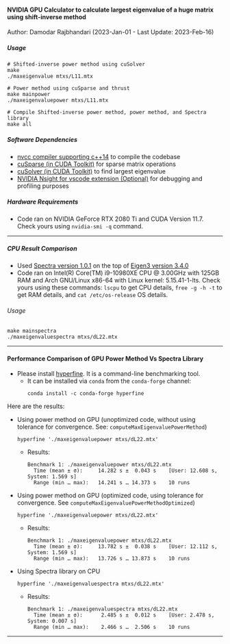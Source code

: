 #### NVIDIA GPU Calculator to calculate largest eigenvalue of a huge matrix using shift-inverse method
Author: Damodar Rajbhandari (2023-Jan-01 - Last Update: 2023-Feb-16)

##### Usage
````
# Shifted-inverse power method using cuSolver
make
./maxeigenvalue mtxs/L11.mtx

# Power method using cuSparse and thrust
make mainpower
./maxeigenvaluepower mtxs/L11.mtx

# Compile Shifted-inverse power method, power method, and Spectra library
make all
````

##### Software Dependencies
- [nvcc compiler supporting c++14](https://docs.nvidia.com/cuda/cuda-compiler-driver-nvcc/index.html) to compile the codebase
- [cuSparse (in CUDA Toolkit)](https://docs.nvidia.com/cuda/cusparse/index.html) for sparse matrix operations
- [cuSolver (in CUDA Toolkit)](https://docs.nvidia.com/cuda/cusolver/index.html) to find largest eigenvalue
- [NVIDIA Nsight for vscode extension (Optional)](https://developer.nvidia.com/nsight-visual-studio-code-edition) for debugging and profiling purposes

##### Hardware Requirements
- Code ran on NVIDIA GeForce RTX 2080 Ti and CUDA Version 11.7. Check yours using `nvidia-smi -q` command.

----

##### CPU Result Comparison
- Used [Spectra version 1.0.1](https://spectralib.org) on the top of [Eigen3 version 3.4.0](https://eigen.tuxfamily.org/index.php?title=Main_Page)
- Code ran on Intel(R) Core(TM) i9-10980XE CPU @ 3.00GHz with 125GB RAM and Arch GNU/Linux x86-64 with Linux kernel: 5.15.41-1-lts. Check yours using these commands: `lscpu` to get CPU details, `free -g -h -t` to get RAM details, and `cat /etc/os-release` OS details.

###### Usage
````
make mainspectra
./maxeigenvaluespectra mtxs/dL22.mtx
````

-----

#### Performance Comparison of GPU Power Method Vs Spectra Library
- Please install [hyperfine](https://github.com/sharkdp/hyperfine). It is a command-line benchmarking tool.
  - It can be installed via `conda` from the `conda-forge` channel:
    ````
    conda install -c conda-forge hyperfine
    ````

Here are the results:
- Using power method on GPU (unoptimized code, without using tolerance for convergence. See:  `computeMaxEigenvaluePowerMethod`)
  ````
  hyperfine './maxeigenvaluepower mtxs/dL22.mtx'
  ````
  - Results:
    ````
    Benchmark 1: ./maxeigenvaluepower mtxs/dL22.mtx
      Time (mean ± σ):     14.282 s ±  0.043 s    [User: 12.608 s, System: 1.569 s]
      Range (min … max):   14.241 s … 14.373 s    10 runs
    ````
- Using power method on GPU (optimized code, using tolerance for convergence. See `computeMaxEigenvaluePowerMethodOptimized`)
  ````
  hyperfine './maxeigenvaluepower mtxs/dL22.mtx'
  ````
  - Results:
    ````
    Benchmark 1: ./maxeigenvaluepower mtxs/dL22.mtx
      Time (mean ± σ):     13.782 s ±  0.038 s    [User: 12.112 s, System: 1.569 s]
      Range (min … max):   13.726 s … 13.873 s    10 runs
    ````
- Using Spectra library on CPU
  ````
  hyperfine './maxeigenvaluespectra mtxs/dL22.mtx'
  ````
  - Results:
    ````
    Benchmark 1: ./maxeigenvaluespectra mtxs/dL22.mtx
      Time (mean ± σ):      2.485 s ±  0.012 s    [User: 2.478 s, System: 0.007 s]
      Range (min … max):    2.466 s …  2.506 s    10 runs
    ````

----